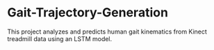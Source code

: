 # Gait-Trajectory-Generation
This project analyzes and predicts human gait kinematics from Kinect treadmill data using an LSTM model.
